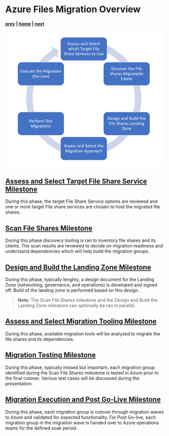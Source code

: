 # Azure Files Migration Overview

#### [prev](./readme.md) | [home](./readme.md)  | [next](./assess.md)

![Concept Diagram](./png/FileSharesMigration-workflow.PNG)

## [**Assess and Select Target File Share Service Milestone**](./assess.md) 
During this phase, the target File Share Service options are reviewed and one or more target File share services are chosen to host the migrated file shares.
## [**Scan File Shares Milestone**](./scan.md)
During this phase discovery tooling is ran to inventory file shares and its clients. The scan results are reviewed to decide on migration readiness and understand dependencies which will help build the migration groups.
## [**Design and Build the Landing Zone Milestone**](./landingzone.md) 
During this phase, typically lenghty, a design document for the Landing Zone (networking, governance, and operations) is developed and signed off. Build of the landing zone is performed based on this design.

>**Note**: The Scan File Shares milestone and the Design and Build the Landing Zone milestone can optionally be ran in parallel. 

## [**Assess and Select Migration Tooling Milestone**](./replication.md) 
During this phase, available migration tools will be analyzed to migrate the file shares and its dependencies. 

## [**Migration Testing Milestone**](./testing.md) 
During this phase, typically missed but important, each migration group identified during the Scan File Shares milestone is tested in Azure prior to the final cutover. Various test cases will be discussed during the presentation.

## [**Migration Execution and Post Go-Live Milestone**](./migration.md) 
During this phase, each migration group is cutover through migration waves to Azure and validated for expected functionality. For Post Go-live, each migration group in the migration wave is handed over to Azure operations teams for the defined soak period. 



